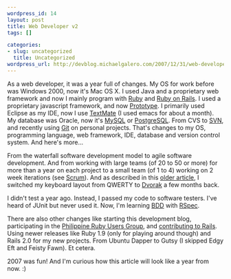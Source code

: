 ```yaml
--- 
wordpress_id: 14
layout: post
title: Web Developer v2
tags: []

categories: 
- slug: uncategorized
  title: Uncategorized
wordpress_url: http://devblog.michaelgalero.com/2007/12/31/web-developer-v2/
---
```


As a web developer, it was a year full of changes. My OS for work before was Windows 2000, now it's Mac OS X. I used Java and a proprietary web framework and now I mainly program with [Ruby](http://ruby-lang.org/) and [Ruby on Rails](http://www.rubyonrails.org/). I used a proprietary javascript framework, and now [Prototype](http://www.prototypejs.org/). I primarily used Eclipse as my IDE, now I use [TextMate](http://macromates.com/) (I used emacs for about a month). My database was Oracle, now it's [MySQL](http://dev.mysql.com/) or [PostgreSQL](http://www.postgresql.org/). From CVS to [SVN](http://svnbook.red-bean.com/), and recently using [Git](http://git.or.cz/) on personal projects. That's changes to my OS, programming language, web framework, IDE, database and version control system. And here's more...

From the waterfall software development model to agile software development. And from working with large teams (of 20 to 50 or more) for more than a year on each project to a small team (of 1 to 4) working on 2 week iterations (see [Scrum](http://en.wikipedia.org/wiki/Scrum_(development))). And as described in this [older article](http://dev.michaelgalero.com/2007/11/27/a-journey-with-dvorak-so-far/), I switched my keyboard layout from QWERTY to [Dvorak](http://en.wikipedia.org/wiki/Dvorak_Simplified_Keyboard) a few months back.

I didn't test a year ago. Instead, I passed my code to software testers. I've heard of JUnit but never used it. Now, I'm learning [BDD](http://behaviour-driven.org/) with [RSpec](http://rspec.info/).

There are also other changes like starting this development blog, participating in the [Philippine Ruby Users Group](http://groups.google.com/group/ruby-phil), and [contributing to Rails](http://dev.rubyonrails.org/). Using newer releases like Ruby 1.9 (only for playing around though) and Rails 2.0 for my new projects. From Ubuntu Dapper to Gutsy (I skipped Edgy Eft and Feisty Fawn). Et cetera.

2007 was fun! And I'm curious how this article will look like a year from now. :)
